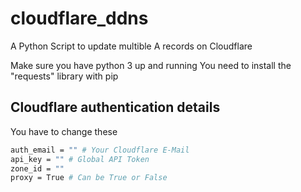 # cloudflare_ddns
A Python Script to update multible A records on Cloudflare

Make sure you have python 3 up and running
You need to install the "requests" library with pip

## Cloudflare authentication details

You have to change these
```sh
auth_email = "" # Your Cloudflare E-Mail
api_key = "" # Global API Token
zone_id = ""
proxy = True # Can be True or False
```

